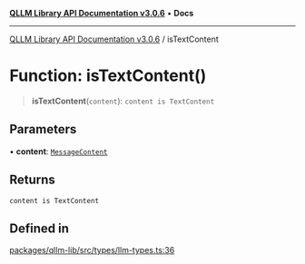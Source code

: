 [**QLLM Library API Documentation v3.0.6**](../README.md) • **Docs**

***

[QLLM Library API Documentation v3.0.6](../globals.md) / isTextContent

# Function: isTextContent()

> **isTextContent**(`content`): `content is TextContent`

## Parameters

• **content**: [`MessageContent`](../type-aliases/MessageContent.md)

## Returns

`content is TextContent`

## Defined in

[packages/qllm-lib/src/types/llm-types.ts:36](https://github.com/quantalogic/qllm/blob/b15a3aa4af263bce36ea091a0f29bf1255b95497/packages/qllm-lib/src/types/llm-types.ts#L36)
